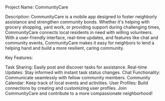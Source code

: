 Project Name: CommunityCare

Description:
CommunityCare is a mobile app designed to foster neighborly assistance and strengthen community bonds. Whether it's helping with grocery shopping, yard work, or providing support during challenging times, CommunityCare connects local residents in need with willing volunteers. With a user-friendly interface, real-time updates, and features like chat and community events, CommunityCare makes it easy for neighbors to lend a helping hand and build a more resilient, caring community.

Key Features:

Task Sharing: Easily post and discover tasks for assistance.
Real-time Updates: Stay informed with instant task status changes.
Chat Functionality: Communicate seamlessly with fellow community members.
Community Calendar: Keep track of local events and activities.
User Profiles: Build connections by creating and customizing user profiles.
Join CommunityCare and contribute to a more compassionate neighborhood!

